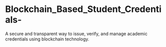 # Blockchain_Based_Student_Credentials-
A secure and transparent way to issue, verify, and manage academic credentials using blockchain technology.
